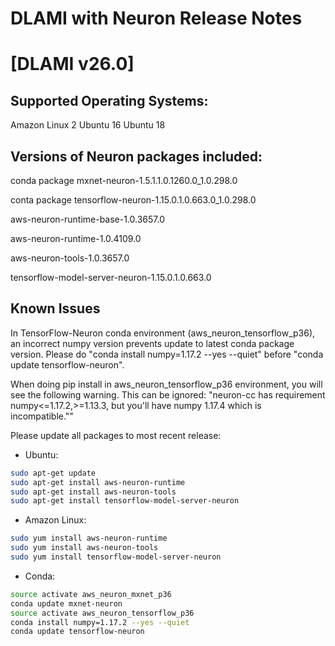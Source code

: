 # DLAMI with Neuron Release Notes

# [DLAMI v26.0]

## Supported Operating Systems:

Amazon Linux 2
Ubuntu 16
Ubuntu 18

## Versions of Neuron packages included:

conda package mxnet-neuron-1.5.1.1.0.1260.0_1.0.298.0

conta package tensorflow-neuron-1.15.0.1.0.663.0_1.0.298.0

aws-neuron-runtime-base-1.0.3657.0

aws-neuron-runtime-1.0.4109.0

aws-neuron-tools-1.0.3657.0

tensorflow-model-server-neuron-1.15.0.1.0.663.0



## Known Issues

In TensorFlow-Neuron conda environment (aws_neuron_tensorflow_p36), an incorrect numpy version prevents update to latest conda package version. Please do "conda install numpy=1.17.2 --yes --quiet" before "conda update tensorflow-neuron".

When doing pip install in aws_neuron_tensorflow_p36 environment, you will see the following warning. This can be ignored: "neuron-cc <version> has requirement numpy<=1.17.2,>=1.13.3, but you'll have numpy 1.17.4 which is incompatible.""

Please update all packages to most recent release:

*  Ubuntu:

```bash
sudo apt-get update
sudo apt-get install aws-neuron-runtime
sudo apt-get install aws-neuron-tools
sudo apt-get install tensorflow-model-server-neuron
```

*  Amazon Linux:
```bash
sudo yum install aws-neuron-runtime
sudo yum install aws-neuron-tools
sudo yum install tensorflow-model-server-neuron
```

*  Conda:
```bash
source activate aws_neuron_mxnet_p36
conda update mxnet-neuron
source activate aws_neuron_tensorflow_p36
conda install numpy=1.17.2 --yes --quiet
conda update tensorflow-neuron
```
